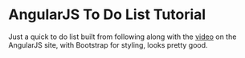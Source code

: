 # AngularJS To Do List Tutorial

Just a quick to do list built from following along with the [video](https://www.youtube.com/watch?v=WuiHuZq_cg4) on the AngularJS site, with Bootstrap for styling, looks pretty good.
